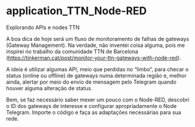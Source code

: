 # application_TTN_Node-RED
Explorando APIs e nodes TTN

A boa dica de hoje será um fluxo de monitoramento de falhas de gateways (Gateway Management). Na verdade, não inventei coisa alguma, pois me inspirei no trabalho da comunidade TTN de Barcelona (https://tinkerman.cat/post/monitor-your-ttn-gateways-with-node-red). 

A ideia é utilizar algumas API, meio que perdidas no “limbo”, para checar o status (online ou offline) de gateways numa determinada região e, melhor ainda, alertar por meio do envio de mensagem pelo Telegram quando houver alguma alteração de status.

Bem, se faz necessário saber mexer um pouco com o Node-RED, descobri o ID dos gateways de interesse e configurar apropriadamente o Node Telegram. Importe o código e faça as adaptações necessárias para sua rede.
